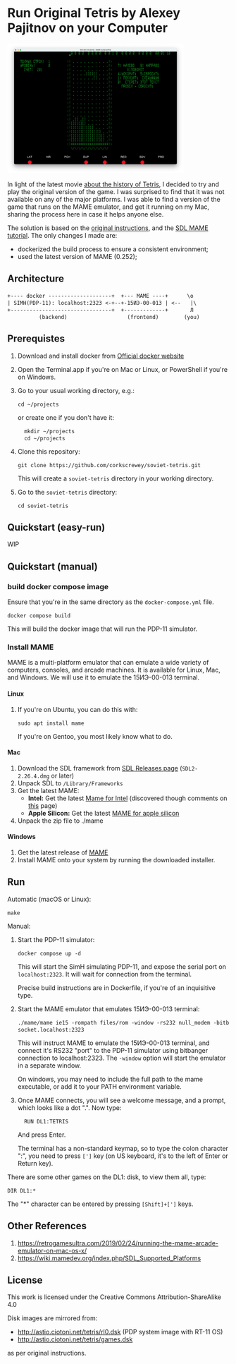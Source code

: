 # Run Original Tetris by Alexey Pajitnov on your Computer

<img src="files/scrshot.webp" width="400" />

In light of the latest movie [about the history of Tetris][4], I decided to
try and play the original version of the game.  I was surprised to find that
it was not available on any of the major platforms.  I was able to find a
version of the game that runs on the MAME emulator, and get it running on my
Mac, sharing the process here in case it helps anyone else.

The solution is based on the [original instructions][5], and the [SDL MAME
tutorial][6].  The only changes I made are:

- dockerized the build process to ensure a consistent environment;
- used the latest version of MAME (0.252);

## Architecture

```
+---- docker --------------------+  +--- MAME ----+      \o 
| SIMH(PDP-11): localhost:2323 <-+--+-15ИЭ-00-013 | <--   |\
+--------------------------------+  +-------------+       Л
          (backend)                   (frontend)        (you)
```

## Prerequistes

1. Download and install docker from [Official docker website][9]
2. Open the Terminal.app if you're on Mac or Linux, or PowerShell if you're
   on Windows.
3. Go to your usual working directory, e.g.:

       cd ~/projects

   or create one if you don't have it:

         mkdir ~/projects
         cd ~/projects

3. Clone this repository:

       git clone https://github.com/corkscrewey/soviet-tetris.git

   This will create a `soviet-tetris` directory in your working directory.

4. Go to the `soviet-tetris` directory:

       cd soviet-tetris

## Quickstart (easy-run)

WIP


## Quickstart (manual)

### build docker compose image
Ensure that you're in the same directory as the `docker-compose.yml` file.

    docker compose build

This will build the docker image that will run the PDP-11 simulator.

### Install MAME

MAME is a multi-platform emulator that can emulate a wide variety of
computers, consoles, and arcade machines.  It is available for Linux, Mac,
and Windows.  We will use it to emulate the 15ИЭ-00-013 terminal.

#### Linux
1. If you're on Ubuntu, you can do this with:

       sudo apt install mame

   If you're on Gentoo, you most likely know what to do.

#### Mac 
1. Download the SDL framework from [SDL Releases page][3] (`SDL2-2.26.4.dmg` or
   later)
2. Unpack SDL to `/Library/Frameworks`
3. Get the latest MAME:
   - **Intel:** Get the latest [Mame for Intel][1] (discovered though comments
     on [this][2] page)
   - **Apple Silicon:** Get the latest [MAME for apple silicon][8]
4. Unpack the zip file to ./mame

#### Windows
1. Get the latest release of [MAME][7]
2. Install MAME onto your system by running the downloaded installer.

## Run
Automatic (macOS or Linux):

    make

Manual:

1. Start the PDP-11 simulator:

       docker compose up -d

   This will start the SimH simulating PDP-11, and expose the serial port on
   `localhost:2323`.  It will wait for connection from the terminal.

   Precise build instructions are in Dockerfile, if you're of an inquisitive
   type.

2. Start the MAME emulator that emulates 15ИЭ-00-013 terminal:

       ./mame/mame ie15 -rompath files/rom -window -rs232 null_modem -bitb socket.localhost:2323

   This will instruct MAME to emulate the 15ИЭ-00-013 terminal, and connect
   it's RS232 "port" to the PDP-11 simulator using bitbanger connection to
   localhost:2323.  The `-window` option will start the emulator in a
   separate window.

   On windows, you may need to include the full path to the mame executable, or
   add it to your PATH environment variable.

3. Once MAME connects, you will see a welcome message, and a prompt, which
   looks like a dot ".".  Now type:

         RUN DL1:TETRIS

   And press Enter.

   The terminal has a non-standard keymap, so to type the colon character ":",
   you need to press `[']` key (on US keyboard, it's to the left of Enter or
   Return key).

There are some other games on the DL1: disk, to view them all, type:

    DIR DL1:*

The "*" character can be entered by pressing `[Shift]+[']` keys.

## Other References
1. https://retrogamesultra.com/2019/02/24/running-the-mame-arcade-emulator-on-mac-os-x/
2. https://wiki.mamedev.org/index.php/SDL_Supported_Platforms

## License
This work is licensed under the Creative Commons Attribution-ShareAlike 4.0

Disk images are mirrored from:
- http://astio.ciotoni.net/tetris/rl0.dsk (PDP system image with RT-11 OS)
- http://astio.ciotoni.net/tetris/games.dsk

as per original instructions.

[1]: https://www.mediafire.com/file/zbo90w4rvfey9gb/mame_252.zip/file
[2]: https://sdlmame.lngn.net/2023/02/23/mame-0-252-released/
[3]: https://github.com/libsdl-org/SDL/releases/
[4]: https://tv.apple.com/us/movie/tetris/umc.cmc.4evmgcam356pzgxs2l7a18d7b
[5]: https://lab.dyne.org/OriginalTetrisHowto
[6]: http://bamf2048.github.io/sdl_mame_tut/
[7]: https://github.com/mamedev/mame/releases/download/mame0253/mame0253b_64bit.exe
[8]: https://sdlmame.lngn.net/stable/mame0252-arm64.zip
[9]: https://www.docker.com/products/docker-desktop/
